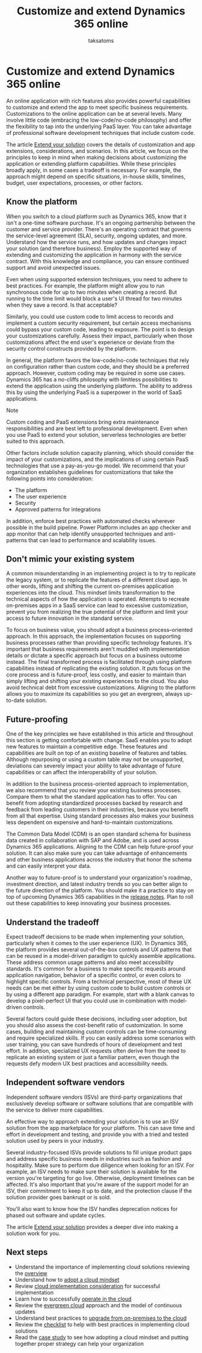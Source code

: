 ﻿---
title:  Customize and extend Dynamics 365 online
description: Learn how you can customize and extend Dynamics 365 as part of your implementation project.  
author: taksatoms
ms.author: tsato
ms.date: 05/16/2023
ms.topic: conceptual
---

# Customize and extend Dynamics 365 online

An online application with rich features also provides powerful capabilities to customize and extend the app to meet specific business requirements. Customizations to the online application can be at several levels. Many involve little code (embracing the low-code/no-code philosophy) and offer the flexibility to tap into the underlying PaaS layer. You can take advantage of professional software development techniques that include custom code.

The article [Extend your solution](extend-your-solution.md) covers the details of customization and app extensions, considerations, and scenarios. In this article, we focus on the principles to keep in mind when making decisions about customizing the application or extending platform capabilities. While these principles broadly apply, in some cases a tradeoff is necessary. For example, the approach might depend on specific situations, in-house skills, timelines, budget, user expectations, processes, or other factors.

## Know the platform

When you switch to a cloud platform such as Dynamics 365, know that it isn't a one-time software purchase. It's an ongoing partnership between the customer and service provider. There's an operating contract that governs the service-level agreement (SLA), security, ongoing updates, and more. Understand how the service runs, and how updates and changes impact your solution (and therefore business). Employ the supported way of extending and customizing the application in harmony with the service contract. With this knowledge and compliance, you can ensure continued support and avoid unexpected issues.

Even when using supported extension techniques, you need to adhere to best practices. For example, the platform might allow you to run synchronous code for up to two minutes when creating a record. But running to the time limit would block a user's UI thread for two minutes when they save a record. Is that acceptable?  

Similarly, you could use custom code to limit access to records and implement a custom security requirement, but certain access mechanisms could bypass your custom code, leading to exposure. The point is to design your customizations carefully. Assess their impact, particularly when those customizations affect the end user's experience or deviate from the security control constructs provided by the platform.

In general, the platform favors the low-code/no-code techniques that rely on configuration rather than custom code, and they should be a preferred approach. However, custom coding may be required in some use cases. Dynamics 365 has a no-cliffs philosophy with limitless possibilities to extend the application using the underlying platform. The ability to address this by using the underlying PaaS is a superpower in the world of SaaS applications.

> [!NOTE]
> Custom coding and PaaS extensions bring extra maintenance responsibilities and are best left to professional development. Even when you use PaaS to extend your solution, serverless technologies are better suited to this approach.

Other factors include solution capacity planning, which should consider the impact of your customizations, and the implications of using certain PaaS technologies that use a pay-as-you-go model. We recommend that your organization establishes guidelines for customizations that take the following points into consideration:

- The platform  
- The user experience  
- Security  
- Approved patterns for integrations  

In addition, enforce best practices with automated checks wherever possible in the build pipeline. Power Platform includes an app checker and app monitor that can help identify unsupported techniques and anti-patterns that can lead to performance and scalability issues.

## Don't mimic your existing system

A common misunderstanding in an implementing project is to try to replicate the legacy system, or to replicate the features of a different cloud app. In other words, lifting and shifting the current on-premises application experiences into the cloud. This mindset limits transformation to the technical aspects of how the application is operated. Attempts to recreate on-premises apps in a SaaS service can lead to excessive customization, prevent you from realizing the true potential of the platform and limit your access to future innovation in the standard service.

To focus on business value, you should adopt a business process–oriented approach. In this approach, the implementation focuses on supporting business processes rather than providing specific technology features. It's important that business requirements aren't muddled with implementation details or dictate a specific approach but focus on a business outcome instead. The final transformed process is facilitated through using platform capabilities instead of replicating the existing solution. It puts focus on the core process and is future-proof, less costly, and easier to maintain than simply lifting and shifting your existing experiences to the cloud. You also avoid technical debt from excessive customizations. Aligning to the platform allows you to maximize its capabilities so you get an evergreen, always up-to-date solution.

## Future-proofing

One of the key principles we have established in this article and throughout this section is getting comfortable with change. SaaS enables you to adopt new features to maintain a competitive edge. These features and capabilities are built on top of an existing baseline of features and tables. Although repurposing or using a custom table may not be unsupported, deviations can severely impact your ability to take advantage of future capabilities or can affect the interoperability of your solution.

In addition to the business process-oriented approach to implementation, we also recommend that you review your existing business processes. Compare them to what the standard application has to offer. You can benefit from adopting standardized processes backed by research and feedback from leading customers in their industries, because you benefit from all that expertise. Using standard processes also makes your business less dependent on expensive and hard-to-maintain customizations.

The Common Data Model (CDM) is an open standard schema for business data created in collaboration with SAP and Adobe, and is used across Dynamics 365 applications. Aligning to the CDM can help future-proof your solution. It can also make sure you can take advantage of enhancements and other business applications across the industry that honor the schema and can easily interpret your data.

Another way to future-proof is to understand your organization's roadmap, investment direction, and latest industry trends so you can better align to the future direction of the platform. You should make it a practice to stay on top of upcoming Dynamics 365 capabilities in the [release notes](/dynamics365/release-plans/index). Plan to roll out these capabilities to keep innovating your business processes.

## Understand the tradeoff

Expect tradeoff decisions to be made when implementing your solution, particularly when it comes to the user experience (UX). In Dynamics 365, the platform provides several out-of-the-box controls and UX patterns that can be reused in a model-driven paradigm to quickly assemble applications. These address common usage patterns and also meet accessibility standards. It's common for a business to make specific requests around application navigation, behavior of a specific control, or even colors to highlight specific controls. From a technical perspective, most of these UX needs can be met either by using custom code to build custom controls or by using a different app paradigm. For example, start with a blank canvas to develop a pixel-perfect UI that you could use in combination with model-driven controls.

Several factors could guide these decisions, including user adoption, but you should also assess the cost-benefit ratio of customization. In some cases, building and maintaining custom controls can be time-consuming and require specialized skills. If you can easily address some scenarios with user training, you can save hundreds of hours of development and test effort. In addition, specialized UX requests often derive from the need to replicate an existing system or just a familiar pattern, even though the requests defy modern UX best practices and accessibility needs.

## Independent software vendors

Independent software vendors (ISVs) are third-party organizations that exclusively develop software or software solutions that are compatible with the service to deliver more capabilities.

An effective way to approach extending your solution is to use an ISV solution from the app marketplace for your platform. This can save time and effort in development and testing, and provide you with a tried and tested solution used by peers in your industry.

Several industry-focused ISVs provide solutions to fill unique product gaps and address specific business needs in industries such as fashion and hospitality. Make sure to perform due diligence when looking for an ISV. For example, an ISV needs to make sure their solution is available for the version you're targeting for go live. Otherwise, deployment timelines can be affected. It's also important that you're aware of the support model for an ISV, their commitment to keep it up to date, and the protection clause if the solution provider goes bankrupt or is sold.

You'll also want to know how the ISV handles deprecation notices for phased out software and update cycles.

The article [Extend your solution](extend-your-solution.md) provides a deeper dive into making a solution work for you.

## Next steps

- Understand the importance of implementing cloud solutions reviewing the [overview](implementing-cloud-solutions.md)
- Understand how to [adopt a cloud mindset](implementing-cloud-solutions-adopt-cloud-mindset.md)
- Review [cloud implementation consideration](implementing-cloud-solutions-cloud-implementation.md) for successful implementation 
- Learn how to successfully [operate in the cloud](implementing-cloud-solutions-operate-in-cloud.md)
- Review the [evergreen cloud](implementing-cloud-solutions-evergreen-cloud.md) approach and the model of continuous updates
- Understand best practices to [upgrade from on-premises to the cloud](implementing-cloud-solutions-upgrade-from-onpremises-to-cloud.md) 
- Review the [checklist](implementing-cloud-solutions-checklist.md) to help with best practices in implementing cloud solutions
- Read the [case study](implementing-cloud-solutions-case-study.md) to see how adopting a cloud mindset and putting together proper strategy can help your organization

